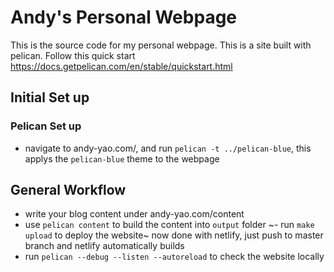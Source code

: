 # Andy's Personal Webpage

This is the source code for my personal webpage. This is a site built with pelican. Follow this quick start https://docs.getpelican.com/en/stable/quickstart.html

## Initial Set up

### Pelican Set up
- navigate to andy-yao.com/, and run `pelican -t ../pelican-blue`, this applys the `pelican-blue` theme to the webpage

## General Workflow
- write your blog content under andy-yao.com/content
- use `pelican content` to build the content into `output` folder
~- run `make upload` to deploy the website~ now done with netlify, just push to master branch and netlify automatically builds
- run `pelican --debug --listen --autoreload` to check the website locally

